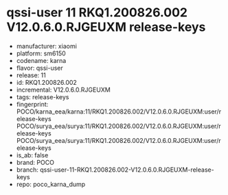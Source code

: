 # qssi-user 11 RKQ1.200826.002 V12.0.6.0.RJGEUXM release-keys
- manufacturer: xiaomi
- platform: sm6150
- codename: karna
- flavor: qssi-user
- release: 11
- id: RKQ1.200826.002
- incremental: V12.0.6.0.RJGEUXM
- tags: release-keys
- fingerprint: POCO/karna_eea/karna:11/RKQ1.200826.002/V12.0.6.0.RJGEUXM:user/release-keys
POCO/surya_eea/surya:11/RKQ1.200826.002/V12.0.6.0.RJGEUXM:user/release-keys
POCO/surya_eea/surya:11/RKQ1.200826.002/V12.0.6.0.RJGEUXM:user/release-keys
- is_ab: false
- brand: POCO
- branch: qssi-user-11-RKQ1.200826.002-V12.0.6.0.RJGEUXM-release-keys
- repo: poco_karna_dump
